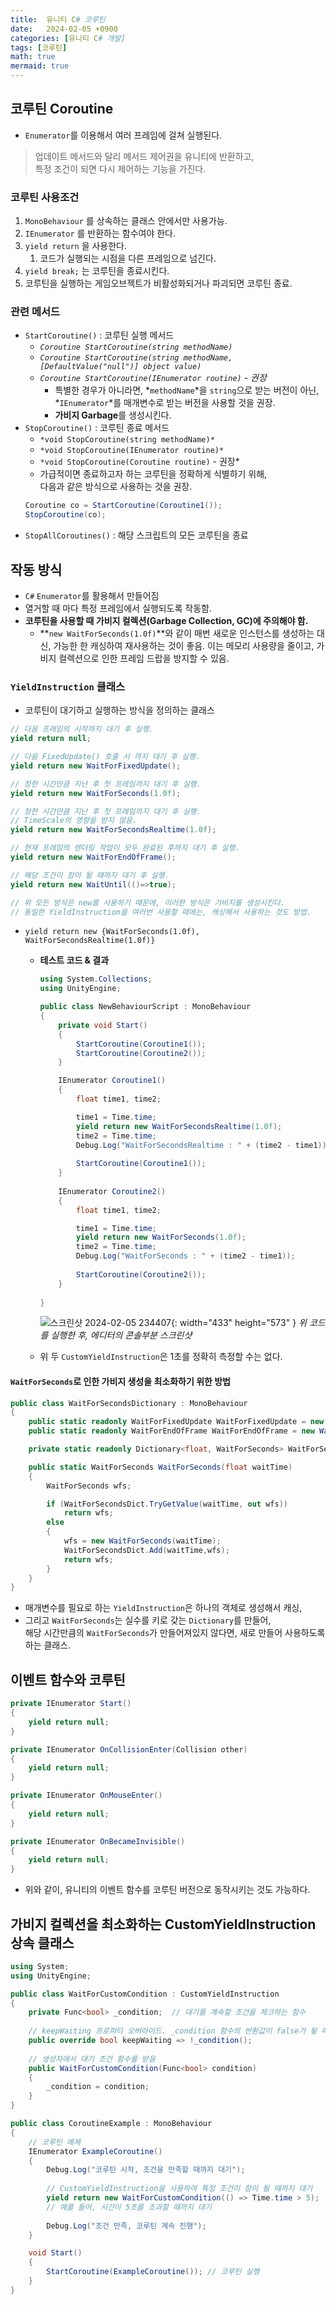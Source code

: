 ```yaml
---
title:  유니티 C# 코루틴
date:   2024-02-05 +0900
categories: [유니티 C# 개발]
tags: [코루틴]
math: true
mermaid: true
---
```


## 코루틴 Coroutine

- `Enumerator`를 이용해서 여러 프레임에 걸쳐 실행된다.

> 업데이트 메서드와 달리 메서드 제어권을 유니티에 반환하고, <br> 특정 조건이 되면 다시 제어하는 기능을 가진다.

### 코루틴 사용조건

1. `MonoBehaviour` 를 상속하는 클래스 안에서만 사용가능.
2. `IEnumerator` 를 반환하는 함수여야 한다.
3. `yield return` 을 사용한다.
    1. 코드가 실행되는 시점을 다른 프레임으로 넘긴다.
4. `yield break;` 는 코루틴을 종료시킨다.
5. 코루틴을 실행하는 게임오브젝트가 비활성화되거나 파괴되면 코루틴 종료.

### 관련 메서드

- `StartCoroutine()` : 코루틴 실행 메서드
    - *`Coroutine StartCoroutine(string methodName)`*
    - *`Coroutine StartCoroutine(string methodName, [DefaultValue("null")] object value)`*
    - *`Coroutine StartCoroutine(IEnumerator routine)` - 권장*
        - 특별한 경우가 아니라면, *`methodName`*을 `string`으로 받는 버전이 아닌, <br> *`IEnumerator`*를 매개변수로 받는 버전을 사용할 것을 권장.
        - **가비지 Garbage**를 생성시킨다.
- `StopCoroutine()` : 코루틴 종료 메서드
    - `*void StopCoroutine(string methodName)*`
    - `*void StopCoroutine(IEnumerator routine)*`
    - `*void StopCoroutine(Coroutine routine)` - 권장*
    - 가급적이면 종료하고자 하는 코루틴을 정확하게 식별하기 위해, <br>
	    다음과 같은 방식으로 사용하는 것을 권장.
    ```csharp
    Coroutine co = StartCoroutine(Coroutine1());
    StopCoroutine(co);
    ```
- `StopAllCoroutines()` : 해당 스크립트의 모든 코루틴을 종료
    

## 작동 방식

- `C#` `Enumerator`를 활용해서 만들어짐
- 열거할 때 마다 특정 프레임에서 실행되도록 작동함.
- **코루틴을 사용할 때 가비지 컬렉션(Garbage Collection, GC)에 주의해야 함.**
    - **`new WaitForSeconds(1.0f)`**와 같이 매번 새로운 인스턴스를 생성하는 대신, 가능한 한 캐싱하여 재사용하는 것이 좋음. 이는 메모리 사용량을 줄이고, 가비지 컬렉션으로 인한 프레임 드랍을 방지할 수 있음.

### `YieldInstruction` 클래스

- 코루틴이 대기하고 실행하는 방식을 정의하는 클래스

```csharp
// 다음 프레임의 시작까지 대기 후 실행.
yield return null;

// 다음 FixedUpdate() 호출 시 까지 대기 후 실행.
yield return new WaitForFixedUpdate();

// 정한 시간만큼 지난 후 첫 프레임까지 대기 후 실행.
yield return new WaitForSeconds(1.0f);

// 정한 시간만큼 지난 후 첫 프레임까지 대기 후 실행.
// TimeScale의 영향을 받지 않음.
yield return new WaitForSecondsRealtime(1.0f);

// 현재 프레임의 렌더링 작업이 모두 완료된 후까지 대기 후 실행.
yield return new WaitForEndOfFrame();

// 해당 조건이 참이 될 때까지 대기 후 실행.
yield return new WaitUntil(()=>true);

// 위 모든 방식은 new를 사용하기 때문에, 이러한 방식은 가비지를 생성시킨다.
// 동일한 YieldInstruction을 여러번 사용할 때에는, 캐싱해서 사용하는 것도 방법.
```

- `yield return new {WaitForSeconds(1.0f), WaitForSecondsRealtime(1.0f)}`
    
    - **테스트 코드 & 결과**
        
        ```csharp
        using System.Collections;
        using UnityEngine;
        
        public class NewBehaviourScript : MonoBehaviour
        {
            private void Start()
            {
                StartCoroutine(Coroutine1());
                StartCoroutine(Coroutine2());
            }
        
            IEnumerator Coroutine1()
            {
                float time1, time2;
        
                time1 = Time.time;
                yield return new WaitForSecondsRealtime(1.0f);
                time2 = Time.time;
                Debug.Log("WaitForSecondsRealtime : " + (time2 - time1));
                
                StartCoroutine(Coroutine1());
            }
            
            IEnumerator Coroutine2()
            {
                float time1, time2;
        
                time1 = Time.time;
                yield return new WaitForSeconds(1.0f);
                time2 = Time.time;
                Debug.Log("WaitForSeconds : " + (time2 - time1));
                
                StartCoroutine(Coroutine2());
            }
            
        }
        ```

        ![스크린샷 2024-02-05 234407](https://github.com/BJH7536/BJH7536.github.io/assets/114412598/03faf88b-f793-428b-9cab-c2c8a9a74a5b){: width="433" height="573" }
        _위 코드를 실행한 후, 에디터의 콘솔부분 스크린샷_
    - 위 두 `CustomYieldInstruction`은 1초를 정확히 측정할 수는 없다.
        
#### `WaitForSeconds`로 인한 가비지 생성을 최소화하기 위한 방법
```csharp
public class WaitForSecondsDictionary : MonoBehaviour
{
	public static readonly WaitForFixedUpdate WaitForFixedUpdate = new WaitForFixedUpdate();
	public static readonly WaitForEndOfFrame WaitForEndOfFrame = new WaitForEndOfFrame();

	private static readonly Dictionary<float, WaitForSeconds> WaitForSecondsDict = new Dictionary<float, WaitForSeconds>();

	public static WaitForSeconds WaitForSeconds(float waitTime)
	{
		WaitForSeconds wfs;

		if (WaitForSecondsDict.TryGetValue(waitTime, out wfs))
			return wfs;
		else
		{
			wfs = new WaitForSeconds(waitTime);
			WaitForSecondsDict.Add(waitTime,wfs);
			return wfs;
		}
	}
}
```
    
- 매개변수를 필요로 하는 `YieldInstruction`은 하나의 객체로 생성해서 캐싱,
-  그리고 `WaitForSeconds`는 실수를 키로 갖는 `Dictionary`를 만들어, <br> 해당 시간만큼의 `WaitForSeconds`가 만들어져있지 않다면, 새로 만들어 사용하도록하는 클래스.

## 이벤트 함수와 코루틴

```csharp
private IEnumerator Start()
{
    yield return null;
}

private IEnumerator OnCollisionEnter(Collision other)
{
    yield return null;
}

private IEnumerator OnMouseEnter()
{
    yield return null;
}

private IEnumerator OnBecameInvisible()
{
    yield return null;
}
```

- 위와 같이, 유니티의 이벤트 함수를 코루틴 버전으로 동작시키는 것도 가능하다.

## 가비지 컬렉션을 최소화하는 CustomYieldInstruction 상속 클래스

```csharp
using System;
using UnityEngine;

public class WaitForCustomCondition : CustomYieldInstruction
{
    private Func<bool> _condition;  // 대기를 계속할 조건을 체크하는 함수
    
    // keepWaiting 프로퍼티 오버라이드. _condition 함수의 반환값이 false가 될 때까지 대기.
    public override bool keepWaiting => !_condition();
    
    // 생성자에서 대기 조건 함수를 받음
    public WaitForCustomCondition(Func<bool> condition)
    {
        _condition = condition;
    }
}

public class CoroutineExample : MonoBehaviour
{
    // 코루틴 예제
    IEnumerator ExampleCoroutine()
    {
        Debug.Log("코루틴 시작, 조건을 만족할 때까지 대기");
        
        // CustomYieldInstruction을 사용하여 특정 조건이 참이 될 때까지 대기
        yield return new WaitForCustomCondition(() => Time.time > 5); 
        // 예를 들어, 시간이 5초를 초과할 때까지 대기
        
        Debug.Log("조건 만족, 코루틴 계속 진행");
    }

    void Start()
    {
        StartCoroutine(ExampleCoroutine()); // 코루틴 실행
    }
}
```